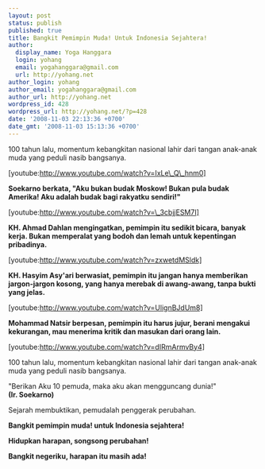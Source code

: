 ```yaml
---
layout: post
status: publish
published: true
title: Bangkit Pemimpin Muda! Untuk Indonesia Sejahtera!
author:
  display_name: Yoga Hanggara
  login: yohang
  email: yogahanggara@gmail.com
  url: http://yohang.net
author_login: yohang
author_email: yogahanggara@gmail.com
author_url: http://yohang.net
wordpress_id: 428
wordpress_url: http://yohang.net/?p=428
date: '2008-11-03 22:13:36 +0700'
date_gmt: '2008-11-03 15:13:36 +0700'
---
```

100 tahun lalu, momentum kebangkitan nasional lahir dari tangan anak-anak muda yang peduli nasib bangsanya.

[youtube:http://www.youtube.com/watch?v=IxLe\_Q\_hnm0]

**Soekarno berkata, "Aku bukan budak Moskow! Bukan pula budak Amerika! Aku adalah budak bagi rakyatku sendiri!"**

[youtube:http://www.youtube.com/watch?v=\_3cbjjESM7I]

**KH. Ahmad Dahlan mengingatkan, pemimpin itu sedikit bicara, banyak kerja. Bukan memperalat yang bodoh dan lemah untuk kepentingan pribadinya.**

[youtube:http://www.youtube.com/watch?v=zxwetdMSldk]

**KH. Hasyim Asy'ari berwasiat, pemimpin itu jangan hanya memberikan jargon-jargon kosong, yang hanya merebak di awang-awang, tanpa bukti yang jelas.**

[youtube:http://www.youtube.com/watch?v=UlignBJdUm8]

**Mohammad Natsir berpesan, pemimpin itu harus jujur, berani mengakui kekurangan, mau menerima kritik dan masukan dari orang lain.**

[youtube:http://www.youtube.com/watch?v=dIRmArmvBy4]

100 tahun lalu, momentum kebangkitan nasional lahir dari tangan anak-anak muda yang peduli nasib bangsanya.

"Berikan Aku 10 pemuda, maka aku akan mengguncang dunia!"  
**(Ir. Soekarno)**

Sejarah membuktikan, pemudalah penggerak perubahan.

**Bangkit pemimpin muda! untuk Indonesia sejahtera!**

**Hidupkan harapan, songsong perubahan!**

**Bangkit negeriku, harapan itu masih ada!**

